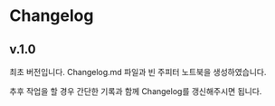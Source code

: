 # Changelog

## v.1.0
최초 버전입니다. Changelog.md 파일과 빈 주피터 노트북을 생성하였습니다.

추후 작업을 할 경우 간단한 기록과 함께 Changelog를 갱신해주시면 됩니다.
